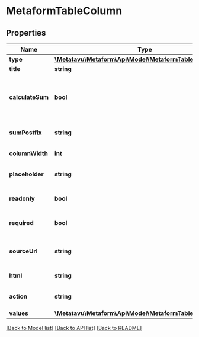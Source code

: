 # MetaformTableColumn

## Properties
Name | Type | Description | Notes
------------ | ------------- | ------------- | -------------
**type** | [**\Metatavu\Metaform\Api\Model\MetaformTableColumnType**](MetaformTableColumnType.md) |  | [optional] 
**title** | **string** | Column title | [optional] 
**calculateSum** | **bool** | Defines column should automatically calculate sum | [optional] 
**sumPostfix** | **string** | Postfix for calculated sum | [optional] 
**columnWidth** | **int** | Defines column width | [optional] 
**placeholder** | **string** | Placeholder for column field | [optional] 
**readonly** | **bool** | Defines column as readonly | [optional] 
**required** | **bool** | Defines column as requires | [optional] 
**sourceUrl** | **string** | Defines source url for autocomplete columns | [optional] 
**html** | **string** | Html code for html columns | [optional] 
**action** | **string** | Action for button columns | [optional] 
**values** | [**\Metatavu\Metaform\Api\Model\MetaformTableColumnValues**](MetaformTableColumnValues.md) |  | [optional] 

[[Back to Model list]](../README.md#documentation-for-models) [[Back to API list]](../README.md#documentation-for-api-endpoints) [[Back to README]](../README.md)


